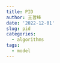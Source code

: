 ```yaml
---
title: PID
author: 王哲峰
date: '2022-12-01'
slug: pid
categories:
  - algorithms
tags:
  - model
---
```

